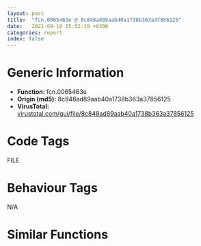 ```yaml
---
layout: post
title:  "fcn.0065463e @ 8c848ad89aab40a1738b363a37856125"
date:   2021-09-10 15:52:19 +0300
categories: report
index: false
---
```


# Generic Information
- **Function:** fcn.0065463e
- **Origin (md5):** 8c848ad89aab40a1738b363a37856125
- **VirusTotal:** [virustotal.com/gui/file/8c848ad89aab40a1738b363a37856125][virustotal_ref]

# Code Tags
<span class="tag" id="FILE">FILE</span>


# Behaviour Tags
<span class="bhv-tag" id="na">N/A</span>

# Similar Functions
<script type="text/javascript" src="https://www.gstatic.com/charts/loader.js"></script>
<script type="text/javascript">

    google.charts.load('current', {'packages':['corechart']});
    google.charts.setOnLoadCallback(drawChart);

    function drawChart() {
    var data = new google.visualization.DataTable();
        data.addColumn('number', 'X');
        data.addColumn('number', 'Y');
        data.addColumn({type: 'string', role: 'tooltip', 'p': {'html': true}});
        data.addColumn({'type': 'string', 'role': 'style'});
        
        data.addRows([
    [137.68826293945312, 159.61184692382812, '<b><a href="/report/fcn.0065463e@8c848ad89aab40a1738b363a37856125">fcn.0065463e</a><br>@8c848ad89aab40a1738b363a37856125</b><br>', 'point { fill-color: #e0440e; }'],
[74.14662170410156, 198.04574584960938, '<b><a href="/report/fcn.0040e05d@883dfc165005908f8666e487fe529d8c">fcn.0040e05d</a><br>@883dfc165005908f8666e487fe529d8c</b><br>', 'null'],
[34.35430908203125, -88.94062805175781, '<b><a href="/report/fcn.0048b988@912f1d013a0d6151bc7a7cef6da1b2a0">fcn.0048b988</a><br>@912f1d013a0d6151bc7a7cef6da1b2a0</b><br>', 'null'],
[-57.223976135253906, 52.63524627685547, '<b><a href="/report/fcn.0042ded0@ba86269e5231930ee4def4088ddb8d19">fcn.0042ded0</a><br>@ba86269e5231930ee4def4088ddb8d19</b><br>', 'null'],
[-31.554290771484375, -37.958091735839844, '<b><a href="/report/fcn.0042a408@d96761eb00d2d97e2b6f5ffffed0b46a">fcn.0042a408</a><br>@d96761eb00d2d97e2b6f5ffffed0b46a</b><br>', 'null'],
[-103.51319885253906, -85.66437530517578, '<b><a href="/report/fcn.0048b988@fb9b7d22bc1c143ac66b0575cbdd088d">fcn.0048b988</a><br>@fb9b7d22bc1c143ac66b0575cbdd088d</b><br>', 'null'],
[16.97283363342285, 25.56492805480957, '<b><a href="/report/fcn.0040ab39@5d44fc96ec059e83cbab5efb708e5e9e">fcn.0040ab39</a><br>@5d44fc96ec059e83cbab5efb708e5e9e</b><br>', 'null'],
[138.27951049804688, 232.12754821777344, '<b><a href="/report/fcn.0040d0cb@22e4fd0c4b1c614e2ac3f6bd9999bcbd">fcn.0040d0cb</a><br>@22e4fd0c4b1c614e2ac3f6bd9999bcbd</b><br>', 'null'],
[80.99958801269531, -23.189559936523438, '<b><a href="/report/fcn.0060a764@52d540e8e13e0f0bbb8946b2363a382d">fcn.0060a764</a><br>@52d540e8e13e0f0bbb8946b2363a382d</b><br>', 'null'],
[-34.20768356323242, -128.47767639160156, '<b><a href="/report/fcn.00410a95@fd17dad7a5809016e438b746adc04679">fcn.00410a95</a><br>@fd17dad7a5809016e438b746adc04679</b><br>', 'null'],
[-112.85787200927734, -5.412918567657471, '<b><a href="/report/fcn.004091f5@1fd683a7f72f257d6d6de6e845d6c40a">fcn.004091f5</a><br>@1fd683a7f72f257d6d6de6e845d6c40a</b><br>', 'null'],

        ]);

    var options = {
        title: 'Similarity Plot',
        legend: 'none',
        colors: ['#dedbd9', '#e6693e', '#ec8f6e', '#f3b49f', '#f6c7b6'],
        tooltip: {isHtml: true, trigger: 'both'},
        explorer: {
        actions: ["dragToZoom", "rightClickToReset"],
        },
        chartArea: {
        width: '80%',
        height: '80%'
        },
        width: '100%',
        height: '100%'
    };

    var chart = new google.visualization.ScatterChart(document.getElementById('chart_div'));

    chart.draw(data, options);
    }
    
</script>


<div id="chart_div" style="width: 100%px; height: 100%;"></div>

# Disassembled Code
{% highlight nasm %}

push ebp
mov ebp, esp
sub esp, 0x1fc
mov eax, dword[0x663d30]
xor eax, ebp
mov dword[ebp-4], eax
push esi
mov esi, dword[ebp+8]
push edi
push esi
call fcn.0065461a
mov edi, eax
pop ecx
test edi, edi
je 0x6547e0
push ebx
push 3
call fcn.00654808
pop ecx
cmp eax, 1
je 0x654788
push 3
call fcn.00654808
pop ecx
test eax, eax
jne 0x654692
cmp dword[0x46fd588], 1
je 0x654788
cmp esi, 0xfc
je 0x6547df
push 0x65ec48
push 0x314
push 0x46fd590
call fcn.00656742
add esp, 0xc
xor ebx, ebx
test eax, eax
jne 0x6547f0
push 0x104
push 0x46fd5c2
push ebx
mov word[0x46fd7ca], ax
call dword[sym.imp.KERNEL32.dll_GetModuleFileNameW]
mov esi, 0x2fb
test eax, eax
jne 0x6546fa
push 0x65ec7c
push esi
push 0x46fd5c2
call fcn.00656742
add esp, 0xc
test eax, eax
jne 0x6547f0
push 0x46fd5c2
call fcn.0065679e
inc eax
pop ecx
cmp eax, 0x3c
jbe 0x654740
push 0x46fd5c2
call fcn.0065679e
push 3
push 0x65ecac
lea ecx, [eax*2+0x46fd54c]
mov eax, ecx
sub eax, 0x46fd5c2
sar eax, 1
sub esi, eax
push esi
push ecx
call fcn.006568b7
add esp, 0x14
test eax, eax
jne 0x6547f0
push 0x65ecb4
push 0x314
mov esi, 0x46fd590
push esi
call fcn.0065684b
add esp, 0xc
test eax, eax
jne 0x6547f0
push edi
push 0x314
push esi
call fcn.0065684b
add esp, 0xc
test eax, eax
jne 0x6547f0
push 0x12010
push 0x65ecc0
push esi
call fcn.00656975
add esp, 0xc
jmp 0x6547df
push 0xfffffffffffffff4
call dword[sym.imp.KERNEL32.dll_GetStdHandle]
mov esi, eax
test esi, esi
je 0x6547df
cmp esi, 0xffffffff
je 0x6547df
xor ebx, ebx
mov ecx, ebx
mov al, byte[edi+ecx*2]
mov byte[ebp+ecx-0x1f8], al
cmp word[edi+ecx*2], bx
je 0x6547b8
inc ecx
cmp ecx, 0x1f4
jb 0x65479f
push ebx
lea eax, [ebp-0x1fc]
mov byte[ebp-5], bl
push eax
lea eax, [ebp-0x1f8]
push eax
call fcn.006567c0
pop ecx
push eax
lea eax, [ebp-0x1f8]
push eax
push esi
call dword[sym.imp.KERNEL32.dll_WriteFile]
pop ebx
mov ecx, dword[ebp-4]
pop edi
xor ecx, ebp
pop esi
call fcn.00656b5b
mov esp, ebp
pop ebp
ret
push ebx
push ebx
push ebx
push ebx
push ebx
call fcn.00655eb8
int3

{% endhighlight %}

[virustotal_ref]: https://www.virustotal.com/gui/file/8c848ad89aab40a1738b363a37856125